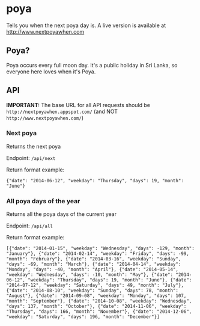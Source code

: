 # poya

Tells you when the next poya day is.
A live version is available at http://www.nextpoyawhen.com

## Poya?

Poya occurs every full moon day. It's a public holiday in Sri Lanka, so everyone here loves when it's Poya.

## API

**IMPORTANT:** The base URL for all API requests should be `http://nextpoyawhen.appspot.com/` (and NOT `http://www.nextpoyawhen.com/`)

### Next poya

Returns the next poya

Endpoint: `/api/next`

Return format example: 

    {"date": "2014-06-12", "weekday": "Thursday", "days": 19, "month": "June"}


### All poya days of the year

Returns all the poya days of the current year

Endpoint: `/api/all`

Return format example: 

    [{"date": "2014-01-15", "weekday": "Wednesday", "days": -129, "month": "January"}, {"date": "2014-02-14", "weekday": "Friday", "days": -99, "month": "February"}, {"date": "2014-03-16", "weekday": "Sunday", "days": -69, "month": "March"}, {"date": "2014-04-14", "weekday": "Monday", "days": -40, "month": "April"}, {"date": "2014-05-14", "weekday": "Wednesday", "days": -10, "month": "May"}, {"date": "2014-06-12", "weekday": "Thursday", "days": 19, "month": "June"}, {"date": "2014-07-12", "weekday": "Saturday", "days": 49, "month": "July"}, {"date": "2014-08-10", "weekday": "Sunday", "days": 78, "month": "August"}, {"date": "2014-09-08", "weekday": "Monday", "days": 107, "month": "September"}, {"date": "2014-10-08", "weekday": "Wednesday", "days": 137, "month": "October"}, {"date": "2014-11-06", "weekday": "Thursday", "days": 166, "month": "November"}, {"date": "2014-12-06", "weekday": "Saturday", "days": 196, "month": "December"}]

